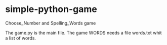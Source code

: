 # simple-python-game
Choose_Number and Spelling_Words game

The game.py is the main file.
The game WORDS needs a file words.txt whit a list of words.

